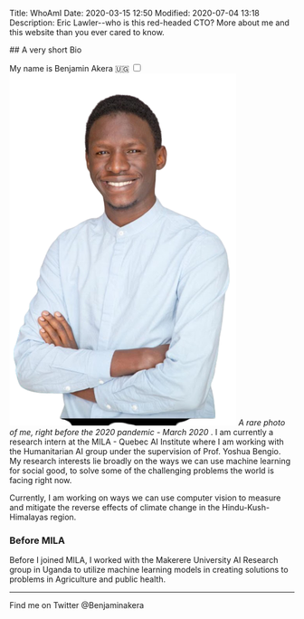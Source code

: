 Title: WhoAmI
Date: 2020-03-15 12:50
Modified: 2020-07-04 13:18
Description: Eric Lawler--who is this red-headed CTO? More about me and this website than you ever cared to know.

<section markdown="1">
## A very short Bio

My name is Benjamin Akera 🇺🇬 <label for="sn-about" class="margin-toggle sidenote-number"></label><input type="checkbox" id="sn-about" class="margin-toggle"> <span class="sidenote"> ![](../images/akera.png) <em> A rare photo of me, right before the 2020 pandemic - March 2020</em></span> . I am currently a research intern at the MILA - Quebec AI Institute where I am working with the Humanitarian AI group under the supervision of Prof. Yoshua Bengio. My research interests lie broadly on the ways we can use machine learning for social good, to solve some of the challenging problems the world is facing right now.

Currently, I am working on ways we can use computer vision to measure and mitigate the reverse effects of climate change in the Hindu-Kush-Himalayas region. 

### Before MILA
Before I joined MILA, I worked with the Makerere University AI Research group in Uganda to utilize machine learning models in creating solutions to problems in Agriculture and public health.

---- 

Find me on Twitter @Benjaminakera

</section>